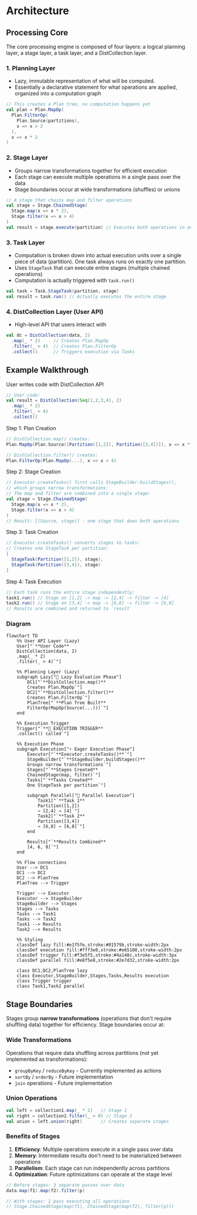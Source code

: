 # Architecture

## Processing Core

The core processing engine is composed of four layers: a logical planning layer, a stage layer, a task layer, and a DistCollection layer.

### 1. Planning Layer

- Lazy, immutable representation of what will be computed.
- Essentially a declarative statement for what operations are applied, organized into a computation graph

```scala
// This creates a Plan tree, no computation happens yet
val plan = Plan.MapOp(
  Plan.FilterOp(
    Plan.Source(partitions), 
    x => x > 2
  ), 
  x => x * 2
)
```

### 2. Stage Layer

- Groups narrow transformations together for efficient execution
- Each stage can execute multiple operations in a single pass over the data
- Stage boundaries occur at wide transformations (shuffles) or unions

```scala
// A stage that chains map and filter operations
val stage = Stage.ChainedStage(
  Stage.map(x => x * 2),
  Stage.filter(x => x > 4)
)
val result = stage.execute(partition) // Executes both operations in one pass
```

### 3. Task Layer

- Computation is broken down into actual execution units over a single piece of data (partition). One task always runs on exactly one partition.
- Uses `StageTask` that can execute entire stages (multiple chained operations)
- Computation is actually triggered with `task.run()`

```scala
val task = Task.StageTask(partition, stage)
val result = task.run() // Actually executes the entire stage
```

### 4. DistCollection Layer (User API)

- High-level API that users interact with

```scala
val dc = DistCollection(data, 2)
  .map(_ * 2)     // Creates Plan.MapOp
  .filter(_ > 4)  // Creates Plan.FilterOp
  .collect()      // Triggers execution via Tasks
```

## Example Walkthrough
User writes code with DistCollection API
```scala
// User code:
val result = DistCollection(Seq(1,2,3,4), 2)
  .map(_ * 2)
  .filter(_ > 4)
  .collect()
```

Step 1: Plan Creation
```scala
// DistCollection.map() creates:
Plan.MapOp(Plan.Source([Partition([1,2]), Partition([3,4])]), x => x * 2)

// DistCollection.filter() creates:
Plan.FilterOp(Plan.MapOp(...), x => x > 4)
```

Step 2: Stage Creation
```scala
// Executor.createTasks() first calls StageBuilder.buildStages(),
// which groups narrow transformations:
// The map and filter are combined into a single stage:
val stage = Stage.ChainedStage(
  Stage.map(x => x * 2),
  Stage.filter(x => x > 4)
)
// Result: [(Source, stage)] - one stage that does both operations
```

Step 3: Task Creation
```scala
// Executor.createTasks() converts stages to tasks:
// Creates one StageTask per partition:
[
  StageTask(Partition([1,2]), stage),
  StageTask(Partition([3,4]), stage)
]
```

Step 4: Task Execution
```scala
// Each task runs the entire stage independently:
task1.run() // Stage on [1,2] -> map -> [2,4] -> filter -> [4]
task2.run() // Stage on [3,4] -> map -> [6,8] -> filter -> [6,8]
// Results are combined and returned to `result`
```

### Diagram
```mermaid
flowchart TD
    %% User API Layer (Lazy)
    User["`**User Code**
    DistCollection(data, 2)
    .map(_ * 2)
    .filter(_ > 4)`"]
    
    %% Planning Layer (Lazy)
    subgraph Lazy["🔄 Lazy Evaluation Phase"]
        DC1["`**DistCollection.map()**
        Creates Plan.MapOp`"]
        DC2["`**DistCollection.filter()**
        Creates Plan.FilterOp`"]
        PlanTree["`**Plan Tree Built**
        FilterOp(MapOp(Source(...)))`"]
    end
    
    %% Execution Trigger
    Trigger["`**🚀 EXECUTION TRIGGER**
    .collect() called`"]
    
    %% Execution Phase
    subgraph Execution["⚡ Eager Execution Phase"]
        Executor["`**Executor.createTasks()**`"]
        StageBuilder["`**StageBuilder.buildStages()**
        Groups narrow transformations`"]
        Stages["`**Stages Created**
        ChainedStage(map, filter)`"]
        Tasks["`**Tasks Created**
        One StageTask per partition`"]
        
        subgraph Parallel["🔄 Parallel Execution"]
            Task1["`**Task 1**
            Partition([1,2])
            → [2,4] → [4]`"]
            Task2["`**Task 2** 
            Partition([3,4])
            → [6,8] → [6,8]`"]
        end
        
        Results["`**Results Combined**
        [4, 6, 8]`"]
    end
    
    %% Flow connections
    User --> DC1
    DC1 --> DC2
    DC2 --> PlanTree
    PlanTree --> Trigger
    
    Trigger --> Executor
    Executor --> StageBuilder
    StageBuilder --> Stages
    Stages --> Tasks
    Tasks --> Task1
    Tasks --> Task2
    Task1 --> Results
    Task2 --> Results
    
    %% Styling
    classDef lazy fill:#e1f5fe,stroke:#01579b,stroke-width:2px
    classDef execution fill:#fff3e0,stroke:#e65100,stroke-width:2px
    classDef trigger fill:#f3e5f5,stroke:#4a148c,stroke-width:3px
    classDef parallel fill:#e8f5e8,stroke:#2e7d32,stroke-width:2px
    
    class DC1,DC2,PlanTree lazy
    class Executor,StageBuilder,Stages,Tasks,Results execution
    class Trigger trigger
    class Task1,Task2 parallel
```

## Stage Boundaries

Stages group **narrow transformations** (operations that don't require shuffling data) together for efficiency. Stage boundaries occur at:

### Wide Transformations
Operations that require data shuffling across partitions (not yet implemented as transformations):
- `groupByKey` / `reduceByKey` - Currently implemented as actions
- `sortBy` / `orderBy` - Future implementation
- `join` operations - Future implementation

### Union Operations
```scala
val left = collection1.map(_ * 2)   // Stage 1
val right = collection2.filter(_ > 0) // Stage 2  
val union = left.union(right)       // Creates separate stages
```

### Benefits of Stages

1. **Efficiency**: Multiple operations execute in a single pass over data
2. **Memory**: Intermediate results don't need to be materialized between operations
3. **Parallelism**: Each stage can run independently across partitions
4. **Optimization**: Future optimizations can operate at the stage level

```scala
// Before stages: 3 separate passes over data
data.map(f1).map(f2).filter(p)

// With stages: 1 pass executing all operations
// Stage.ChainedStage(map(f1), ChainedStage(map(f2), filter(p)))
```